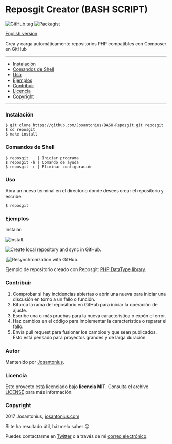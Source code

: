 # Reposgit Creator (BASH SCRIPT)

[![GitHub tag](https://img.shields.io/badge/version-1.0.0-blue.svg)](https://github.com/Josantonius/BASH-Reposgit/tree/1.0.0) [![Packagist](https://img.shields.io/cocoapods/l/AFNetworking.svg)](https://github.com/Josantonius/BASH-Reposgit/blob/master/LICENSE) 

[English version](README.md)

Crea y carga automáticamente repositorios PHP compatibles con Composer en GitHub

---

- [Instalación](#instalación)
- [Comandos de Shell](#comandos-de-shell)
- [Uso](#uso)
- [Ejemplos](#ejemplos)
- [Contribuir](#contribuir)
- [Licencia](#licencia)
- [Copyright](#copyright)

---

### Instalación

    $ git clone https://github.com/Josantonius/BASH-Reposgit.git reposgit
    $ cd reposgit
	$ make install

### Comandos de Shell

    $ reposgit    | Iniciar programa
    $ reposgit -h | Comando de ayuda
    $ reposgit -r | Eliminar configuración

### Uso

Abra un nuevo terminal en el directorio donde desees crear el repositorio y escribe:

    $ reposgit

### Ejemplos

Instalar:

![Install](https://asciinema.org/a/94530).

![Create local repository and sync in GitHub](https://asciinema.org/a/2pa64nqyfkyr73ny0khyns8yr).


[![Resynchronization with GitHub](https://asciinema.org/a/2pa64nqyfkyr73ny0khyns8yr).

Ejemplo de repositorio creado con Reposgit: [PHP DataType library](https://github.com/Josantonius/PHP-DataType).

### Contribuir
1. Comprobar si hay incidencias abiertas o abrir una nueva para iniciar una discusión en torno a un fallo o función.
1. Bifurca la rama del repositorio en GitHub para iniciar la operación de ajuste.
1. Escribe una o más pruebas para la nueva característica o expón el error.
1. Haz cambios en el código para implementar la característica o reparar el fallo.
1. Envía pull request para fusionar los cambios y que sean publicados.
Esto está pensado para proyectos grandes y de larga duración.

### Autor

Mantenido por [Josantonius](https://github.com/Josantonius/).

### Licencia

Este proyecto está licenciado bajo **licencia MIT**. Consulta el archivo [LICENSE](LICENSE) para más información.

### Copyright

2017 Josantonius, [josantonius.com](https://josantonius.com/)

Si te ha resultado útil, házmelo saber :wink:

Puedes contactarme en [Twitter](https://twitter.com/Josantonius) o a través de mi [correo electrónico](mailto:hello@josantonius.com).
